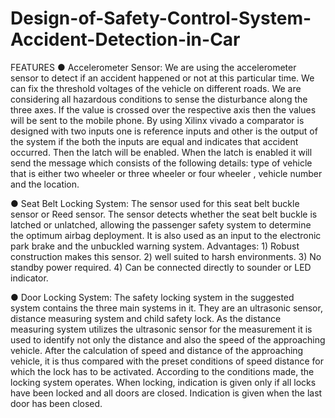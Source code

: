 # Design-of-Safety-Control-System-Accident-Detection-in-Car

FEATURES
● Accelerometer Sensor:
We are using the accelerometer sensor to detect if an accident
happened or not at this particular time. We can fix the threshold
voltages of the vehicle on different roads. We are considering all
hazardous conditions to sense the disturbance along the three
axes. If the value is crossed over the respective axis then the
values will be sent to the mobile phone. By using Xilinx vivado a
comparator is designed with two inputs one is reference inputs
and other is the output of the system if the both the inputs are
equal and indicates that accident occurred. Then the latch will be
enabled. When the latch is enabled it will send the message which
consists of the following details: type of vehicle that is either two
wheeler or three wheeler or four wheeler , vehicle number and
the location.


● Seat Belt Locking System:
The sensor used for this seat belt buckle sensor or Reed sensor.
The sensor detects whether the seat belt buckle is latched or
unlatched, allowing the passenger safety system to determine the
optimum airbag deployment. It is also used as an input to the
electronic park brake and the unbuckled warning system.
Advantages: 1) Robust construction makes this sensor.
2) well suited to harsh environments.
3) No standby power required.
4) Can be connected directly to sounder or LED indicator.


● Door Locking System:
The safety locking system in the suggested system contains the
three main systems in it. They are an ultrasonic sensor, distance
measuring system and child safety lock. As the distance measuring
system utilizes the ultrasonic sensor for the measurement it is
used to identify not only the distance and also the speed of the
approaching vehicle. After the calculation of speed and distance of
the approaching vehicle, it is thus compared with the preset
conditions of speed distance for which the lock has to be
activated. According to the conditions made, the locking system
operates. When locking, indication is given only if all locks have
been locked and all doors are closed. Indication is given when the
last door has been closed.
